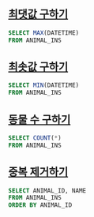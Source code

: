 ## [최댓값 구하기](https://school.programmers.co.kr/learn/courses/30/lessons/59415)
~~~sql
SELECT MAX(DATETIME) 
FROM ANIMAL_INS
~~~

## [최솟값 구하기](https://school.programmers.co.kr/learn/courses/30/lessons/59038)
~~~sql
SELECT MIN(DATETIME)
FROM ANIMAL_INS
~~~

## [동물 수 구하기](https://school.programmers.co.kr/learn/courses/30/lessons/59406)
~~~sql
SELECT COUNT(*)
FROM ANIMAL_INS
~~~


## [중복 제거하기](https://school.programmers.co.kr/learn/courses/30/lessons/59408)
~~~sql
SELECT ANIMAL_ID, NAME 
FROM ANIMAL_INS
ORDER BY ANIMAL_ID
~~~
